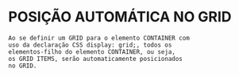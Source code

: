 # POSIÇÃO AUTOMÁTICA NO GRID

    Ao se definir um GRID para o elemento CONTAINER com
    uso da declaração CSS display: grid;, todos os 
    elementos-filho do elemento CONTAINER, ou seja,
    os GRID ITEMS, serão automaticamente posicionados
    no GRID.

